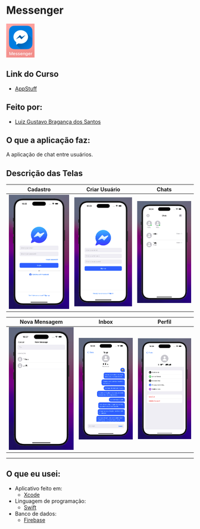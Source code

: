 # Messenger 
![](img/icon.jpg)

## Link do Curso

- [AppStuff](https://youtube.com/playlist?list=PLRcTS2CSnBfM-VDeDGajFwq6K-yfplXlC&si=OndxvFvHQlCKr6E1)

## Feito por:

- [Luiz Gustavo Bragança dos Santos](https://github.com/Luizgustavo358)

## O que a aplicação faz:

A aplicação de chat entre usuários.

## Descrição das Telas
| Cadastro              | Criar Usuário         | Chats              |
|-----------------------|-----------------------|--------------------|
| ![](img/login.jpg)    | ![](img/register.jpg) | ![](img/chats.jpg) |


| Nova Mensagem           | Inbox              | Perfil               |
|-------------------------|--------------------|----------------------|
| ![](img/newMessage.jpg) | ![](img/inbox.jpg) | ![](img/profile.jpg) |

---

## O que eu usei:

- Aplicativo feito em:
  - [Xcode](https://developer.apple.com/xcode/)
- Linguagem de programação:
  - [Swift](https://www.apple.com/br/swift/)
- Banco de dados:
  - [Firebase](https://firebase.google.com/)